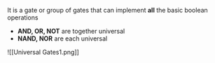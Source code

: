 It is a gate or group of gates that can implement **all** the basic boolean operations
- **AND, OR, NOT** are together universal
- **NAND, NOR** are each universal

![[Universal Gates1.png]]

